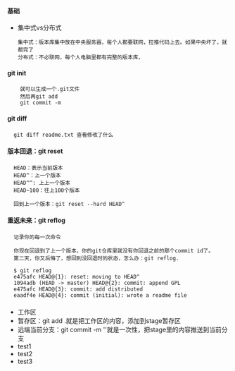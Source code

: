 #### 基础
- 集中式vs分布式

      集中式：版本库集中放在中央服务器，每个人都要联网，拉推代码上去。如果中央坏了，就都完了
      分布式：不必联网，每个人电脑里都有完整的版本库，
#### git init
        就可以生成一个.git文件
        然后再git add
        git commit -m
#### git diff
      git diff readme.txt 查看修改了什么
#### 版本回退：git reset
      HEAD：表示当前版本
      HEAD^：上一个版本
      HEAD^^: 上上一个版本
      HEAD~100：往上100个版本

      回到上一个版本：git reset --hard HEAD^
#### 重返未来：git reflog
      记录你的每一次命令

      你现在回退到了上一个版本，你的git仓库里就没有你回退之前的那个commit id了。
      第二天，你又后悔了，想回到没回退时的状态，怎么办：git reflog.

      $ git reflog
      e475afc HEAD@{1}: reset: moving to HEAD^
      1094adb (HEAD -> master) HEAD@{2}: commit: append GPL
      e475afc HEAD@{3}: commit: add distributed
      eaadf4e HEAD@{4}: commit (initial): wrote a readme file
#### 
- 工作区
- 暂存区：git add .就是把工作区的内容，添加到stage暂存区
- 远端当前分支：git commit -m ''就是一次性，把stage里的内容推送到当前分支
- test1
- test2
- test3